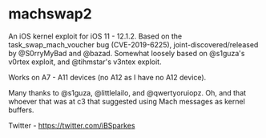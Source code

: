 # machswap2

An iOS kernel exploit for iOS 11 - 12.1.2. Based on the task_swap_mach_voucher bug (CVE-2019-6225), joint-discovered/released by @S0rryMyBad and @bazad. Somewhat loosely based on @s1guza's v0rtex exploit, and @tihmstar's v3ntex exploit. 

Works on A7 - A11 devices (no A12 as I have no A12 device). 

Many thanks to @s1guza, @littlelailo, and @qwertyoruiopz. Oh, and that whoever that was at c3 that suggested using Mach messages as kernel buffers.

Twitter - https://twitter.com/iBSparkes 
